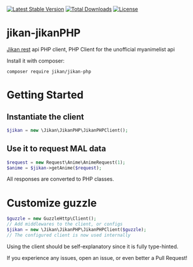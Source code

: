 [![Latest Stable Version](https://poser.pugx.org/jikan/jikan-php/v/stable)](https://packagist.org/packages/jikan/jikan-php)
[![Total Downloads](https://poser.pugx.org/jikan/jikan-php/downloads)](https://packagist.org/packages/jikan/jikan-php)
[![License](https://poser.pugx.org/jikan/jikan-php/license)](https://packagist.org/packages/jikan/jikan-php)

# jikan-jikanPHP
[Jikan rest](https://github.com/jikan-me/jikan) api PHP client, PHP Client for the unofficial myanimelist api

Install it with composer:

```
composer require jikan/jikan-php
```

# Getting Started

## Instantiate the client

```php
$jikan = new \Jikan\JikanPHP\JikanPHPClient();
```

## Use it to request MAL data

```php
$request = new Request\Anime\AnimeRequest(1);
$anime = $jikan->getAnime($request);
```

All responses are converted to PHP classes.

# Customize guzzle

```php
$guzzle = new GuzzleHttp\Client();
// Add middlewares to the client, or configs
$jikan = new \Jikan\JikanPHP\JikanPHPClient($guzzle);
// The configured client is now used internally
```

Using the client should be self-explanatory since it is fully type-hinted.

If you experience any issues, open an issue, or even better a Pull Request!
